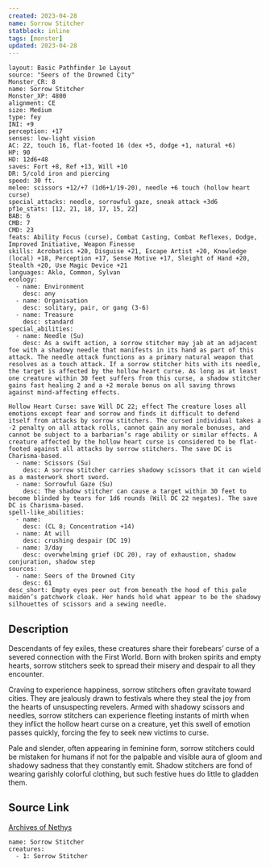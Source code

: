 ```yaml
---
created: 2023-04-28
name: Sorrow Stitcher
statblock: inline
tags: [monster]
updated: 2023-04-28
---
```

```statblock
layout: Basic Pathfinder 1e Layout
source: "Seers of the Drowned City"
Monster_CR: 8
name: Sorrow Stitcher
Monster_XP: 4800
alignment: CE
size: Medium
type: fey
INI: +9
perception: +17
senses: low-light vision
AC: 22, touch 16, flat-footed 16 (dex +5, dodge +1, natural +6)
HP: 90
HD: 12d6+48
saves: Fort +8, Ref +13, Will +10
DR: 5/cold iron and piercing
speed: 30 ft.
melee: scissors +12/+7 (1d6+1/19-20), needle +6 touch (hollow heart curse)
special_attacks: needle, sorrowful gaze, sneak attack +3d6
pf1e_stats: [12, 21, 18, 17, 15, 22]
BAB: 6
CMB: 7
CMD: 23
feats: Ability Focus (curse), Combat Casting, Combat Reflexes, Dodge, Improved Initiative, Weapon Finesse
skills: Acrobatics +20, Disguise +21, Escape Artist +20, Knowledge (local) +18, Perception +17, Sense Motive +17, Sleight of Hand +20, Stealth +20, Use Magic Device +21
languages: Aklo, Common, Sylvan
ecology:
  - name: Environment
    desc: any
  - name: Organisation
    desc: solitary, pair, or gang (3-6)
  - name: Treasure
    desc: standard
special_abilities:
  - name: Needle (Su)
    desc: As a swift action, a sorrow stitcher may jab at an adjacent foe with a shadowy needle that manifests in its hand as part of this attack. The needle attack functions as a primary natural weapon that resolves as a touch attack. If a sorrow stitcher hits with its needle, the target is affected by the hollow heart curse. As long as at least one creature within 30 feet suffers from this curse, a shadow stitcher gains fast healing 2 and a +2 morale bonus on all saving throws against mind-affecting effects. 

Hollow Heart Curse: save Will DC 22; effect The creature loses all emotions except fear and sorrow and finds it difficult to defend itself from attacks by sorrow stitchers. The cursed individual takes a -2 penalty on all attack rolls, cannot gain any morale bonuses, and cannot be subject to a barbarian’s rage ability or similar effects. A creature affected by the hollow heart curse is considered to be flat-footed against all attacks by sorrow stitchers. The save DC is Charisma-based.
  - name: Scissors (Su)
    desc: A sorrow stitcher carries shadowy scissors that it can wield as a masterwork short sword.
  - name: Sorrowful Gaze (Su)
    desc: The shadow stitcher can cause a target within 30 feet to become blinded by tears for 1d6 rounds (Will DC 22 negates). The save DC is Charisma-based.
spell-like_abilities:
  - name:
    desc: (CL 8; Concentration +14)
  - name: At will
    desc: crushing despair (DC 19)
  - name: 3/day
    desc: overwhelming grief (DC 20), ray of exhaustion, shadow conjuration, shadow step
sources:
  - name: Seers of the Drowned City
    desc: 61
desc_short: Empty eyes peer out from beneath the hood of this pale maiden’s patchwork cloak. Her hands hold what appear to be the shadowy silhouettes of scissors and a sewing needle.
```
## Description
Descendants of fey exiles, these creatures share their forebears’ curse of a severed connection with the First World. Born with broken spirits and empty hearts, sorrow stitchers seek to spread their misery and despair to all they encounter.

 Craving to experience happiness, sorrow stitchers often gravitate toward cities. They are jealously drawn to festivals where they steal the joy from the hearts of unsuspecting revelers. Armed with shadowy scissors and needles, sorrow stitchers can experience fleeting instants of mirth when they inflict the hollow heart curse on a creature, yet this swell of emotion passes quickly, forcing the fey to seek new victims to curse.

 Pale and slender, often appearing in feminine form, sorrow stitchers could be mistaken for humans if not for the palpable and visible aura of gloom and shadowy sadness that they constantly emit. Shadow stitchers are fond of wearing garishly colorful clothing, but such festive hues do little to gladden them.
## Source Link
[Archives of Nethys](https://aonprd.com/MonsterDisplay.aspx?ItemName=Sorrow%20Stitcher)
```encounter-table
name: Sorrow Stitcher
creatures:
  - 1: Sorrow Stitcher
```

